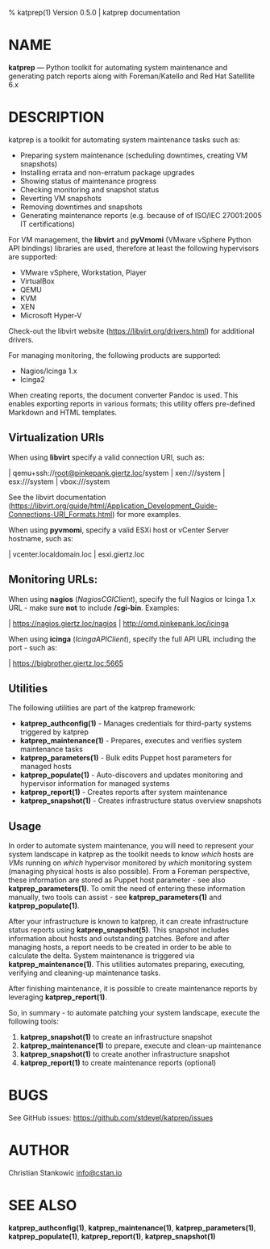 % katprep(1) Version 0.5.0 | katprep documentation

NAME
====

**katprep** — Python toolkit for automating system maintenance and generating patch reports along with Foreman/Katello and Red Hat Satellite 6.x

DESCRIPTION
===========

katprep is a toolkit for automating system maintenance tasks such as:

- Preparing system maintenance (scheduling downtimes, creating VM snapshots)
- Installing errata and non-erratum package upgrades
- Showing status of maintenance progress
- Checking monitoring and snapshot status
- Reverting VM snapshots
- Removing downtimes and snapshots
- Generating maintenance reports (e.g. because of of ISO/IEC 27001:2005 IT certifications)

For VM management, the **libvirt** and **pyVmomi** (VMware vSphere Python API bindings) libraries are used, therefore at least the following hypervisors are supported:
- VMware vSphere, Workstation, Player
- VirtualBox
- QEMU
- KVM
- XEN
- Microsoft Hyper-V

Check-out the libvirt website (https://libvirt.org/drivers.html) for additional drivers.

For managing monitoring, the following products are supported:
- Nagios/Icinga 1.x
- Icinga2

When creating reports, the document converter Pandoc is used. This enables exporting reports in various formats; this utility offers pre-defined Markdown and HTML templates.

Virtualization URIs
-------------------
When using **libvirt** specify a valid connection URI, such as:

| qemu+ssh://root@pinkepank.giertz.loc/system
| xen:///system
| esx:///system
| vbox:///system

See the libvirt documentation (https://libvirt.org/guide/html/Application_Development_Guide-Connections-URI_Formats.html) for more examples.

When using **pyvmomi**, specify a valid ESXi host or vCenter Server hostname, such as:

| vcenter.localdomain.loc
| esxi.giertz.loc

Monitoring URLs:
----------------
When using **nagios** (_NagiosCGIClient_), specify the full Nagios or Icinga 1.x URL - make sure **not** to include **/cgi-bin**. Examples:

| https://nagios.giertz.loc/nagios
| http://omd.pinkepank.loc/icinga

When using **icinga** (_IcingaAPIClient_), specify the full API URL including the port - such as:

| https://bigbrother.giertz.loc:5665

Utilities
---------

The following utilities are part of the katprep framework:

- **katprep_authconfig(1)** - Manages credentials for third-party systems triggered by katprep
- **katprep_maintenance(1)** - Prepares, executes and verifies system maintenance tasks
- **katprep_parameters(1)** - Bulk edits Puppet host parameters for managed hosts
- **katprep_populate(1)** - Auto-discovers and updates monitoring and hypervisor information for managed systems
- **katprep_report(1)** - Creates reports after system maintenance
- **katprep_snapshot(1)** - Creates infrastructure status overview snapshots

Usage
-----

In order to automate system maintenance, you will need to represent your system landscape in katprep as the toolkit needs to know _which_ hosts are _VMs_ running on _which_ hypervisor monitored by _which_ monitoring system (managing physical hosts is also possible). From a Foreman perspective, these information are stored as Puppet host parameter - see also **katprep_parameters(1)**.
To omit the need of entering these information manually, two tools can assist - see **katprep_parameters(1)** and **katprep_populate(1)**.

After your infrastructure is known to katprep, it can create infrastructure status reports using **katprep_snapshot(5)**. This snapshot includes information about hosts and outstanding patches. Before and after managing hosts, a report needs to be created in order to be able to calculate the delta.
System maintenance is triggered via **katprep_maintenance(1)**. This utilities automates preparing, executing, verifying and cleaning-up maintenance tasks.

After finishing maintenance, it is possible to create maintenance reports by leveraging **katprep_report(1)**.

So, in summary - to automate patching your system landscape, execute the following tools:

1. **katprep_snapshot(1)** to create an infrastructure snapshot
2. **katprep_maintenance(1)** to prepare, execute and clean-up maintenance
3. **katprep_snapshot(1)** to create another infrastructure snapshot
4. **katprep_report(1)** to create maintenance reports (optional)

BUGS
====

See GitHub issues: <https://github.com/stdevel/katprep/issues>

AUTHOR
======

Christian Stankowic <info@cstan.io>

SEE ALSO
========

**katprep_authconfig(1)**, **katprep_maintenance(1)**, **katprep_parameters(1)**, **katprep_populate(1)**, **katprep_report(1)**, **katprep_snapshot(1)**
